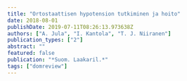 ```yaml
---
title: "Ortostaattisen hypotension tutkiminen ja hoito"
date: 2018-08-01
publishDate: 2019-07-11T08:26:13.973638Z
authors: ["A. Jula", "I. Kantola", "T. J. Niiranen"]
publication_types: ["2"]
abstract: ""
featured: false
publication: "*Suom. Laakaril.*"
tags: ["domreview"]
---
```


